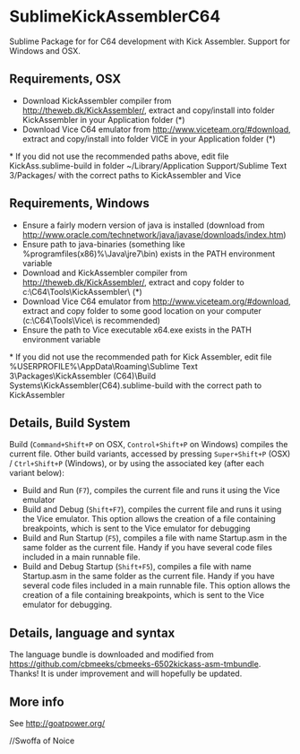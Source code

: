 SublimeKickAssemblerC64
=======================
Sublime Package for for C64 development with Kick Assembler. 
Support for Windows and OSX.

Requirements, OSX
-----------------
 - Download KickAssembler compiler from http://theweb.dk/KickAssembler/, extract and copy/install into folder KickAssembler in your Application folder (\*)
 - Download Vice C64 emulator from http://www.viceteam.org/#download, extract and copy/install into folder VICE in your Application folder (\*)
 
\* If you did not use the recommended paths above, edit file KickAss.sublime-build in folder ~/Library/Application Support/Sublime Text 3/Packages/ with the correct paths to KickAssembler and Vice

Requirements, Windows
---------------------
 - Ensure a fairly modern version of java is installed (download from http://www.oracle.com/technetwork/java/javase/downloads/index.htm)
 - Ensure path to java-binaries (something like %programfiles(x86)%\Java\jre7\bin) exists in the PATH environment variable
 - Download and KickAssembler compiler from http://theweb.dk/KickAssembler/, extract and copy folder to c:\C64\Tools\KickAssembler\ (\*)
 - Download Vice C64 emulator from http://www.viceteam.org/#download, extract and copy folder to some good location on your computer (c:\C64\Tools\Vice\ is recommended)
 - Ensure the path to Vice executable x64.exe exists in the PATH environment variable

\* If you did not use the recommended path for Kick Assembler, edit file %USERPROFILE%\AppData\Roaming\Sublime Text 3\Packages\KickAssembler (C64)\Build Systems\KickAssembler(C64).sublime-build with the correct path to KickAssembler

Details, Build System
---------------------
Build (`Command+Shift+P` on OSX, `Control+Shift+P` on Windows) compiles the current file.
Other build variants, accessed by pressing `Super+Shift+P` (OSX) / `Ctrl+Shift+P` (Windows), or by using the associated key (after each variant below):

 - Build and Run (`F7`), compiles the current file and runs it using the Vice emulator
 - Build and Debug (`Shift+F7`), compiles the current file and runs it using the Vice emulator. This option allows the creation of a file containing breakpoints, which is sent to the Vice emulator for debugging
 - Build and Run Startup (`F5`), compiles a file with name Startup.asm in the same folder as the current file. Handy if you have several code files included in a main runnable file.
 - Build and Debug Startup (`Shift+F5`), compiles a file with name Startup.asm in the same folder as the current file. Handy if you have several code files included in a main runnable file. This option allows the creation of a file containing breakpoints, which is sent to the Vice emulator for debugging.

Details, language and syntax
----------------------------
The language bundle is downloaded and modified from https://github.com/cbmeeks/cbmeeks-6502kickass-asm-tmbundle. Thanks!
It is under improvement and will hopefully be updated.

More info
---------
See http://goatpower.org/



//Swoffa of Noice
